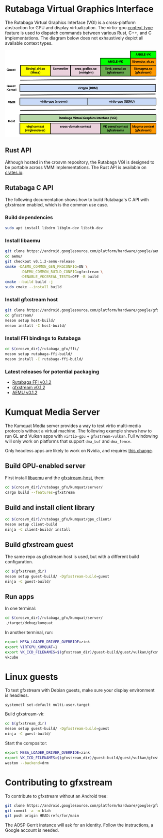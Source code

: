 # Rutabaga Virtual Graphics Interface

The Rutabaga Virtual Graphics Interface (VGI) is a cross-platform abstraction for GPU and display
virtualization. The virtio-gpu
[context type](https://www.phoronix.com/news/VirtIO-Linux-5.16-Ctx-Type) feature is used to dispatch
commands between various Rust, C++, and C implementations. The diagram below does not exhaustively
depict all available context types.

<!-- Image from https://goto.google.com/crosvm-rutabaga-diagram -->

![rutabaga diagram](images/rutabaga_gfx.png)

## Rust API

Although hosted in the crosvm repository, the Rutabaga VGI is designed to be portable across VMM
implementations. The Rust API is available on [crates.io](https://crates.io/crates/rutabaga_gfx).

## Rutabaga C API

The following documentation shows how to build Rutabaga's C API with gfxstream enabled, which is the
common use case.

### Build dependencies

```sh
sudo apt install libdrm libglm-dev libstb-dev
```

### Install libaemu

```sh
git clone https://android.googlesource.com/platform/hardware/google/aemu
cd aemu/
git checkout v0.1.2-aemu-release
cmake -DAEMU_COMMON_GEN_PKGCONFIG=ON \
       -DAEMU_COMMON_BUILD_CONFIG=gfxstream \
       -DENABLE_VKCEREAL_TESTS=OFF -B build
cmake --build build -j
sudo cmake --install build
```

### Install gfxstream host

```sh
git clone https://android.googlesource.com/platform/hardware/google/gfxstream
cd gfxstream/
meson setup host-build/
meson install -C host-build/
```

### Install FFI bindings to Rutabaga

```sh
cd $(crosvm_dir)/rutabaga_gfx/ffi/
meson setup rutabaga-ffi-build/
meson install -C rutabaga-ffi-build/
```

### Latest releases for potential packaging

- [Rutabaga FFI v0.1.2](https://crates.io/crates/rutabaga_gfx_ffi)
- [gfxstream v0.1.2](https://android.googlesource.com/platform/hardware/google/gfxstream/+/refs/tags/v0.1.2-gfxstream-release)
- [AEMU v0.1.2](https://android.googlesource.com/platform/hardware/google/aemu/+/refs/tags/v0.1.2-aemu-release)

# Kumquat Media Server

The Kumquat Media server provides a way to test virtio multi-media protocols without a virtual
machine. The following example shows how to run GL and Vulkan apps with `virtio-gpu` +
`gfxstream-vulkan`. Full windowing will only work on platforms that support `dma_buf` and
`dma_fence`.

Only headless apps are likely to work on Nvidia, and requires
[this change](https://crrev.com/c/5698371).

## Build GPU-enabled server

First install [libaemu](#install-libaemu) and the [gfxstream-host](#install-gfxstream-host), then:

```sh
cd $(crosvm_dir)/rutabaga_gfx/kumquat/server/
cargo build --features=gfxstream
```

## Build and install client library

```sh
cd $(crosvm_dir)/rutabaga_gfx/kumquat/gpu_client/
meson setup client-build
ninja -C client-build/ install
```

## Build gfxstream guest

The same repo as gfxstream host is used, but with a different build configuration.

```sh
cd $(gfxstream_dir)
meson setup guest-build/ -Dgfxstream-build=guest
ninja -C guest-build/
```

## Run apps

In one terminal:

```sh
cd $(crosvm_dir)/rutabaga_gfx/kumquat/server/
./target/debug/kumquat
```

In another terminal, run:

```sh
export MESA_LOADER_DRIVER_OVERRIDE=zink
export VIRTGPU_KUMQUAT=1
export VK_ICD_FILENAMES=$(gfxstream_dir)/guest-build/guest/vulkan/gfxstream_vk_devenv_icd.x86_64.json
vkcube
```

# Linux guests

To test gfxstream with Debian guests, make sure your display environment is headless.

```
systemctl set-default multi-user.target
```

Build gfxstream-vk:

```sh
cd $(gfxstream_dir)
meson setup guest-build/ -Dgfxstream-build=guest
ninja -C guest-build/
```

Start the compositor:

```sh
export MESA_LOADER_DRIVER_OVERRIDE=zink
export VK_ICD_FILENAMES=$(gfxstream_dir)/guest-build/guest/vulkan/gfxstream_vk_devenv_icd.x86_64.json
weston --backend=drm
```

# Contributing to gfxstream

To contribute to gfxstream without an Android tree:

```sh
git clone https://android.googlesource.com/platform/hardware/google/gfxstream
git commit -a -m blah
git push origin HEAD:refs/for/main
```

The AOSP Gerrit instance will ask for an identity. Follow the instructions, a Google account is
needed.
